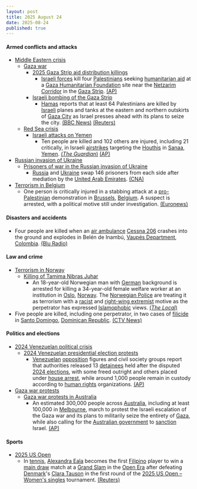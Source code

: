 ```yaml
---
layout: post
title: 2025 August 24
date: 2025-08-24
published: true
---
```



#### Armed conflicts and attacks

* [Middle Eastern crisis](https://en.wikipedia.org/wiki/Middle_Eastern_crisis_%282023%E2%80%93present%29 "Middle Eastern crisis (2023–present)")
  * [Gaza war](https://en.wikipedia.org/wiki/Gaza_war "Gaza war")
    * [2025 Gaza Strip aid distribution killings](https://en.wikipedia.org/wiki/2025_Gaza_Strip_aid_distribution_killings "2025 Gaza Strip aid distribution killings")
      * [Israeli forces](https://en.wikipedia.org/wiki/Israeli_Defence_Forces "Israeli Defence Forces") kill four [Palestinians](https://en.wikipedia.org/wiki/Palestinians "Palestinians") seeking [humanitarian aid](https://en.wikipedia.org/wiki/Humanitarian_aid "Humanitarian aid") at a [Gaza Humanitarian Foundation](https://en.wikipedia.org/wiki/Gaza_Humanitarian_Foundation "Gaza Humanitarian Foundation") site near the [Netzarim Corridor](https://en.wikipedia.org/wiki/Netzarim_Corridor "Netzarim Corridor") in the [Gaza Strip](https://en.wikipedia.org/wiki/Gaza_Strip "Gaza Strip"). [(AP)](https://apnews.com/article/israel-palestinians-hamas-gaza-war-08-24-2025-616dcac7f06b94119e692094d9515f16)
    * [Israeli bombing of the Gaza Strip](https://en.wikipedia.org/wiki/Israeli_bombing_of_the_Gaza_Strip "Israeli bombing of the Gaza Strip")
      * [Hamas](https://en.wikipedia.org/wiki/Hamas "Hamas") reports that at least 64 Palestinians are killed by [Israeli](https://en.wikipedia.org/wiki/Israel "Israel") planes and tanks at the eastern and northern outskirts of [Gaza City](https://en.wikipedia.org/wiki/Gaza_City "Gaza City") as Israel presses ahead with its plans to seize the city. [(BBC News)](https://www.bbc.com/news/articles/cvg478y8l09o) [(Reuters)](https://www.reuters.com/world/middle-east/israel-pounds-gaza-city-suburbs-vows-press-with-offensive-2025-08-24/)
  * [Red Sea crisis](https://en.wikipedia.org/wiki/Red_Sea_crisis "Red Sea crisis")
    * [Israeli attacks on Yemen](https://en.wikipedia.org/wiki/Israeli_attacks_on_Yemen_%28May_2025%E2%80%93present%29 "Israeli attacks on Yemen (May 2025–present)")
      * Ten people are killed and 102 others are injured, including 21 critically, in Israeli [airstrikes](https://en.wikipedia.org/wiki/Airstrike "Airstrike") targeting the [Houthis](https://en.wikipedia.org/wiki/Houthis "Houthis") in [Sanaa](https://en.wikipedia.org/wiki/Sanaa "Sanaa"), [Yemen](https://en.wikipedia.org/wiki/Yemen "Yemen"). [(*The Guardian*)](https://www.theguardian.com/world/2025/aug/24/israeli-strikes-hit-yemen-capital-in-retaliation-for-earlier-missile-attacks) [(AP)](https://apnews.com/article/israel-gaza-yemen-houthi-rebels-sanaa-248e1f1309776330eaf80939fb652220)
* [Russian invasion of Ukraine](https://en.wikipedia.org/wiki/Russian_invasion_of_Ukraine "Russian invasion of Ukraine")
  * [Prisoners of war in the Russian invasion of Ukraine](https://en.wikipedia.org/wiki/Prisoners_of_war_in_the_Russian_invasion_of_Ukraine "Prisoners of war in the Russian invasion of Ukraine")
    * [Russia](https://en.wikipedia.org/wiki/Russia "Russia") and [Ukraine](https://en.wikipedia.org/wiki/Ukraine "Ukraine") swap 146 prisoners from each side after mediation by the [United Arab Emirates](https://en.wikipedia.org/wiki/United_Arab_Emirates "United Arab Emirates"). [(CNA)](https://www.channelnewsasia.com/world/russia-and-ukraine-stage-new-prisoner-exchange-after-uae-mediation-5311541)
* [Terrorism in Belgium](https://en.wikipedia.org/wiki/Terrorism_in_Belgium "Terrorism in Belgium")
  * One person is critically injured in a stabbing attack at a [pro-Palestinian](https://en.wikipedia.org/wiki/Palestinian_nationalism "Palestinian nationalism") demonstration in [Brussels](https://en.wikipedia.org/wiki/Brussels "Brussels"), [Belgium](https://en.wikipedia.org/wiki/Belgium "Belgium"). A suspect is arrested, with a political motive still under investigation. [(Euronews)](https://www.euronews.com/my-europe/2025/08/24/person-stabbed-in-central-brussels-after-pro-palestine-demo)

#### Disasters and accidents

* Four people are killed when an [air ambulance](https://en.wikipedia.org/wiki/Air_medical_services "Air medical services") [Cessna 206](https://en.wikipedia.org/wiki/Cessna_206 "Cessna 206") crashes into the ground and explodes in Belén de Inambú, [Vaupés Department](https://en.wikipedia.org/wiki/Vaup%C3%A9s_Department "Vaupés Department"), [Colombia](https://en.wikipedia.org/wiki/Colombia "Colombia"). [(Blu Radio)](https://www.bluradio.com/nacion/avioneta-de-ambulancia-aerea-se-estrello-en-vaupes-cuatro-personas-fallecieron-rs15)

#### Law and crime

* [Terrorism in Norway](https://en.wikipedia.org/wiki/Terrorism_in_Norway "Terrorism in Norway")
  * [Killing of Tamima Nibras Juhar](https://en.wikipedia.org/wiki/Killing_of_Tamima_Nibras_Juhar "Killing of Tamima Nibras Juhar")
    * An 18-year-old Norwegian man with [German](https://en.wikipedia.org/wiki/Germans "Germans") background is arrested for killing a 34-year-old female welfare worker at an institution in [Oslo](https://en.wikipedia.org/wiki/Oslo "Oslo"), [Norway](https://en.wikipedia.org/wiki/Norway "Norway"). The [Norwegian Police](https://en.wikipedia.org/wiki/Norwegian_Police "Norwegian Police") are treating it as terrorism with a [racist](https://en.wikipedia.org/wiki/Racist "Racist") and [right-wing extremist](https://en.wikipedia.org/wiki/Right-wing_extremist "Right-wing extremist") motive as the perpetrator has expressed [Islamophobic](https://en.wikipedia.org/wiki/Islamophobic "Islamophobic") views. [(*The Local*)](https://www.thelocal.no/20250825/norway-teen-suspected-of-terrorism-after-social-worker-murder)
* Five people are killed, including one perpetrator, in two cases of [filicide](https://en.wikipedia.org/wiki/Filicide "Filicide") in [Santo Domingo](https://en.wikipedia.org/wiki/Santo_Domingo "Santo Domingo"), [Dominican Republic](https://en.wikipedia.org/wiki/Dominican_Republic "Dominican Republic"). [(CTV News)](https://www.ctvnews.ca/world/article/four-children-killed-by-parents-in-dominican-republic-police/)

#### Politics and elections

* [2024 Venezuelan political crisis](https://en.wikipedia.org/wiki/2024_Venezuelan_political_crisis "2024 Venezuelan political crisis")
  * [2024 Venezuelan presidential election protests](https://en.wikipedia.org/wiki/2024_Venezuelan_presidential_election_protests "2024 Venezuelan presidential election protests")
    * [Venezuelan](https://en.wikipedia.org/wiki/Venezuela "Venezuela") [opposition](https://en.wikipedia.org/wiki/Venezuelan_opposition "Venezuelan opposition") figures and civil society groups report that authorities released 13 [detainees](https://en.wikipedia.org/wiki/Political_prisoners_in_Venezuela "Political prisoners in Venezuela") held after the disputed [2024 elections](https://en.wikipedia.org/wiki/2024_Venezuelan_presidential_election "2024 Venezuelan presidential election"), with some freed outright and others placed under [house arrest](https://en.wikipedia.org/wiki/House_arrest "House arrest"), while around 1,000 people remain in custody according to [human rights](https://en.wikipedia.org/wiki/Human_rights_in_Venezuela "Human rights in Venezuela") organizations. [(AP)](https://apnews.com/article/nicolas-maduro-political-prisoners-venezuela-election-president-b105d40ed698735f9c77f50f130b134e)
* [Gaza war protests](https://en.wikipedia.org/wiki/Gaza_war_protests "Gaza war protests")
  * [Gaza war protests in Australia](https://en.wikipedia.org/wiki/Gaza_war_protests_in_Australia "Gaza war protests in Australia")
    * An estimated 300,000 people across [Australia](https://en.wikipedia.org/wiki/Australia "Australia"), including at least 100,000 in [Melbourne](https://en.wikipedia.org/wiki/Melbourne "Melbourne"), march to protest the Israeli escalation of the Gaza war and its plans to militarily seize the entirety of [Gaza](https://en.wikipedia.org/wiki/Gaza_Strip "Gaza Strip"), while also calling for the [Australian government](https://en.wikipedia.org/wiki/Australian_government "Australian government") to [sanction](https://en.wikipedia.org/wiki/International_sanctions "International sanctions") Israel. [(AP)](https://apnews.com/article/australia-gaza-protests-4353dbcf2b21493c0323d113ab9cec4c)

#### Sports

* [2025 US Open](https://en.wikipedia.org/wiki/2025_US_Open_%28tennis%29 "2025 US Open (tennis)")
  * In [tennis](https://en.wikipedia.org/wiki/Tennis "Tennis"), [Alexandra Eala](https://en.wikipedia.org/wiki/Alexandra_Eala "Alexandra Eala") becomes the first [Filipino](https://en.wikipedia.org/wiki/Sports_in_the_Philippines "Sports in the Philippines") player to win a [main draw](https://en.wikipedia.org/wiki/Main_draw_%28tennis%29 "Main draw (tennis)") match at a [Grand Slam](https://en.wikipedia.org/wiki/Grand_Slam_%28tennis%29 "Grand Slam (tennis)") in the [Open Era](https://en.wikipedia.org/wiki/Open_Era "Open Era") after defeating [Denmark](https://en.wikipedia.org/wiki/Sport_in_Denmark "Sport in Denmark")'s [Clara Tauson](https://en.wikipedia.org/wiki/Clara_Tauson "Clara Tauson") in the first round of the [2025 US Open – Women's singles](https://en.wikipedia.org/wiki/2025_US_Open_%E2%80%93_Women%27s_singles "2025 US Open – Women's singles") tournament. [(Reuters)](https://www.reuters.com/sports/tennis/eala-advances-flushing-meadows-major-first-philippines-2025-08-25/)
